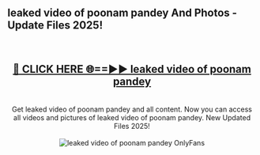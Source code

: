 <h2>leaked video of poonam pandey And Photos - Update Files 2025!</h2>
<br>
<div align="center">
<h2><a href="https://top-ai-tools.click/QrbHav" rel="nofollow">🔴 CLICK HERE 🌐==►► leaked video of poonam pandey</a></h2>
<br>
Get leaked video of poonam pandey and all content. Now you can access all videos and pictures of leaked video of poonam pandey. New Updated Files 2025!
<br>
<br>
<a href="https://top-ai-tools.click/QrbHav" rel="nofollow" data-target="animated-image.originalLink"><img src="https://i.ibb.co.com/WyWwxjT/player-gif2.gif" alt="leaked video of poonam pandey OnlyFans" style="max-width: 100%; display: inline-block;" data-target="animated-image.originalImage"></a>
</div>
<br>